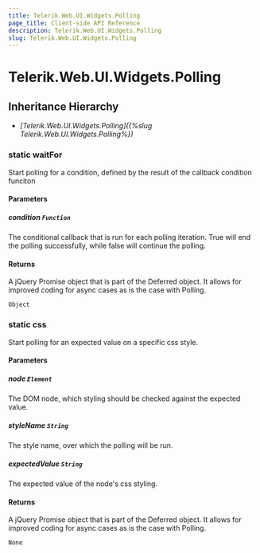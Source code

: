 ```yaml
---
title: Telerik.Web.UI.Widgets.Polling
page_title: Client-side API Reference
description: Telerik.Web.UI.Widgets.Polling
slug: Telerik.Web.UI.Widgets.Polling
---
```


# Telerik.Web.UI.Widgets.Polling

## Inheritance Hierarchy

* *[Telerik.Web.UI.Widgets.Polling]({%slug Telerik.Web.UI.Widgets.Polling%})*

### static waitFor

Start polling for a condition, defined by the result of the callback condition funciton

#### Parameters

##### condition `Function`

The conditional callback that is run for each polling iteration. True will end the polling successfully, while false will continue the polling.

#### Returns

A jQuery Promise object that is part of the Deferred object. It allows for improved coding for async cases as is the case with Polling.

`Object`

### static css

Start polling for an expected value on a specific css style.

#### Parameters

##### node `Element`

The DOM node, which styling should be checked against the expected value.

##### styleName `String`

The style name, over which the polling will be run.

##### expectedValue `String`

The expected value of the node's css styling.

#### Returns

A jQuery Promise object that is part of the Deferred object. It allows for improved coding for async cases as is the case with Polling.

`None`